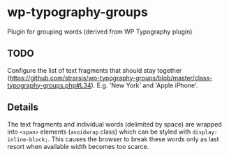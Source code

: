 # wp-typography-groups
Plugin for grouping words (derived from WP Typography plugin)

## TODO
Configure the list of text fragments that should stay together 
(https://github.com/strarsis/wp-typography-groups/blob/master/class-typography-groups.php#L34).
E.g. 'New York' and 'Apple iPhone'.

## Details
The text fragments and individual words (delimited by space) are wrapped into `<span>` elements (`avoidwrap` class) which can be styled with `display: inline-block;`. This causes the browser to break these words only as last resort when available width becomes too scarce.
